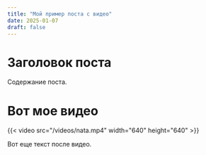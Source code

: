 ```yaml
---
title: "Мой пример поста с видео"
date: 2025-01-07
draft: false
---
```


# Заголовок поста
Содержание поста.

# Вот мое видео

{{< video src="/videos/nata.mp4" width="640" height="640" >}}

Вот еще текст после видео.